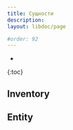 ```yaml
---
title: Сущности
description: 
layout: libdoc/page

#order: 92
---
```

* 
{:toc}

## Inventory

## Entity

